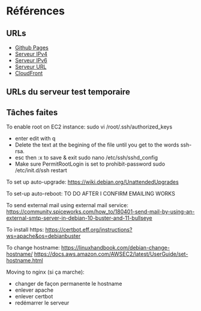 # Références

## URLs
- [Github Pages](https://plgagne.github.io/Game-Boy-Essentials/)
- [Serveur IPv4](http://54.204.100.238)
- [Serveur IPv6](http://2600:1f10:4ec1:a200:833c:772f:ed3b:9a67)
- [Serveur URL](http://ec2-54-204-100-238.compute-1.amazonaws.com)
- [CloudFront](https://d22xncr9jc5j2j.cloudfront.net)

## URLs du serveur test temporaire


## Tâches faites
To enable root on EC2 instance:
sudo vi /root/.ssh/authorized_keys
  - enter edit with q
  - Delete the text at the begining of the file until you get to the words ssh-rsa.
  - esc then :x to save & exit
sudo nano /etc/ssh/sshd_config
  - Make sure PermitRootLogin is set to prohibit-password
sudo /etc/init.d/ssh restart

To set up auto-upgrade:
https://wiki.debian.org/UnattendedUpgrades

To set-up auto-reboot:
TO DO AFTER I CONFIRM EMAILING WORKS

To send external mail using external mail service:
https://community.spiceworks.com/how_to/180401-send-mail-by-using-an-external-smtp-server-in-debian-10-buster-and-11-bullseye

To install https:
https://certbot.eff.org/instructions?ws=apache&os=debianbuster

To change hostname:
https://linuxhandbook.com/debian-change-hostname/
https://docs.aws.amazon.com/AWSEC2/latest/UserGuide/set-hostname.html

Moving to nginx (si ça marche):
- changer de façon permanente le hostname
- enlever apache
- enlever certbot
- redémarrer le serveur